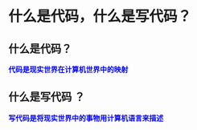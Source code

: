 # 什么是代码，什么是写代码？

## 什么是代码？
**<font color="blue"> 代码是现实世界在计算机世界中的映射</font>**

## 什么是写代码 ？
**<font color="blue"> 写代码是将现实世界中的事物用计算机语言来描述</font>**